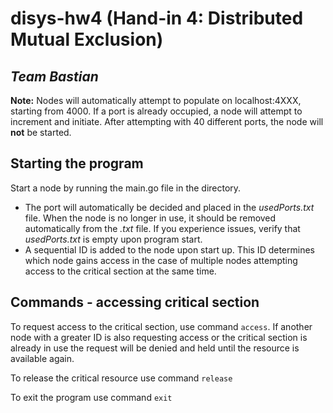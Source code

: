 # disys-hw4 (Hand-in 4: Distributed Mutual Exclusion)

## _Team Bastian_

**Note:** Nodes will automatically attempt to populate on localhost:4XXX, starting from 4000. If a port is already occupied, a node will attempt to increment and initiate. After attempting with 40 different ports, the node will **not** be started.

## Starting the program

Start a node by running the main.go file in the directory.

- The port will automatically be decided and placed in the *usedPorts.txt* file. When the node is no longer in use, it should be removed automatically from the _.txt_ file. If you experience issues, verify that _usedPorts.txt_ is empty upon program start.
- A sequential ID is added to the node upon start up. This ID determines which node gains access in the case of multiple nodes attempting access to the critical section at the same time.



## Commands - accessing critical section

To request access to the critical section, use command `access`. If another node with a greater ID is also requesting access or the critical section is already in use the request will be denied and held until the resource is available again.



To release the critical resource use command `release`



To exit the program use command `exit`